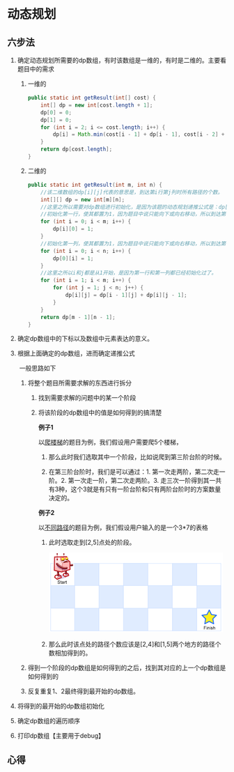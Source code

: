 # 动态规划

## 六步法

1. 确定动态规划所需要的dp数组，有时该数组是一维的，有时是二维的。主要看题目中的需求

   1. 一维的

      ```java
      public static int getResult(int[] cost) {
          int[] dp = new int[cost.length + 1];
          dp[0] = 0;
          dp[1] = 0;
          for (int i = 2; i <= cost.length; i++) {
              dp[i] = Math.min(cost[i - 1] + dp[i - 1], cost[i - 2] + dp[i - 2]);
          }
          return dp[cost.length];
      }
      ```

   2. 二维的

      ```java
      public static int getResult(int m, int n) {
          //该二维数组的dp[i][j]代表的意思是，到达第i行第j列时所有路径的个数。
          int[][] dp = new int[m][n];
          //这里之所以需要对dp数组进行初始化，是因为该题的动态规划递推公式是：dp[i][j]=dp[i-1][j]+d[i][j-1]。
          //初始化第一行，使其都置为1，因为题目中说只能向下或向右移动，所以到达第一行的任意一个位置，都只有一种路径。
          for (int i = 0; i < m; i++) {
              dp[i][0] = 1;
          }
          //初始化第一列，使其都置为1，因为题目中说只能向下或向右移动，所以到达第一行的任意一个位置，都只有一种路径。
          for (int i = 0; i < n; i++) {
              dp[0][i] = 1;
          }
          //这里之所以i和j都是从1开始，是因为第一行和第一列都已经初始化过了。
          for (int i = 1; i < m; i++) {
              for (int j = 1; j < n; j++) {
                  dp[i][j] = dp[i - 1][j] + dp[i][j - 1];
              }
          }
          return dp[m - 1][n - 1];
      }
      ```

2. 确定dp数组中的下标以及数组中元素表达的意义。

3. 根据上面确定的dp数组，进而确定递推公式

   ​	一般思路如下

   1. 将整个题目所需要求解的东西进行拆分

      1. 找到需要求解的问题中的某一个阶段

      2. 将该阶段的dp数组中的值是如何得到的搞清楚

         **例子1**

         以[爬楼梯](https://leetcode.cn/problems/climbing-stairs/submissions)的题目为例，我们假设用户需要爬5个楼梯，

         1. 那么此时我们选取其中一个阶段，比如说爬到第三阶台阶的时候。

         2. 在第三阶台阶时，我们是可以通过：1. 第一次走两阶，第二次走一阶。2. 第一次走一阶，第二次走两阶。3. 走三次一阶得到其一共有3种，这个3就是有只有一阶台阶和只有两阶台阶时的方案数量决定的。

         **例子2**

         以[不同路径](https://leetcode.cn/problems/unique-paths)的题目为例，我们假设用户输入的是一个3*7的表格

         1. 此时选取走到[2,5]点处的阶段。

            ![image-20230304184131368](动态规划.assets/image-20230304184131368.png)

         2. 那么此时该点处的路径个数应该是[2,4]和[1,5]两个地方的路径个数相加得到的。

   2. 得到一个阶段的dp数组是如何得到的之后，找到其对应的上一个dp数组是如何得到的

   3. 反复重复1、2最终得到最开始的dp数组。

4. 将得到的最开始的dp数组初始化

5. 确定dp数组的遍历顺序

6. 打印dp数组【主要用于debug】

## 心得

